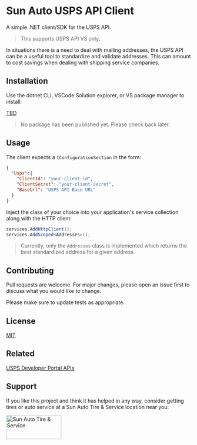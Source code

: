 # Sun Auto USPS API Client

A simple .NET client/SDK for the USPS API.

> This supports USPS API V3 only.

In situations there is a need to deal with mailing addresses, the USPS API can be a useful tool to standardize and validate addresses. This can amount to cost savings when dealing with shipping service companies.

## Installation

Use the dotnet CLI, VSCode Solution explorer, or VS package manager to install:

[TBD](https:///)

> No package has been published yet. Please check back later.

## Usage

The client expects a `IConfigurationSection` in the form:

```json
{
  "Usps":{
    "ClientId": "your-client-id",
    "ClientSecret": "your-client-secret",
    "BaseUrl": "USPS API Base URL"
  }
}
```

Inject the class of your choice into your application's service collection along with the HTTP client:

```csharp
services.AddHttpClient();
services.AddScoped<Addresses>();
```

> Currently, only the `Addresses` class is implemented which returns the best standardized address for a given address.

## Contributing

Pull requests are welcome. For major changes, please open an issue first to discuss what you would like to change.

Please make sure to update tests as appropriate.

## License

[MIT](https://choosealicense.com/licenses/mit/)

## Related

[USPS Developer Portal APIs](https://developer.usps.com/apis/)

## Support

If you like this project and think it has helped in any way, consider getting tires or auto service at a Sun Auto Tire & Service location near you:

<a href="https://sun.auto/home" target="_blank"><img src="https://sun.auto/wp-content/themes/sun-auto/images/logo_sunauto.png" alt="Sun Auto Tire & Service" width="150" height="65"/></a>
